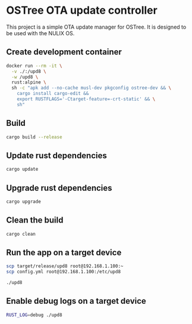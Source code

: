 # OSTree OTA update controller

This project is a simple OTA update manager for OSTree. It is designed to be used with the NULIX OS.

## Create development container

```sh
docker run --rm -it \
  -v ./:/upd8 \
  -w /upd8 \
  rust:alpine \
  sh -c "apk add --no-cache musl-dev pkgconfig ostree-dev && \
    cargo install cargo-edit &&
    export RUSTFLAGS='-Ctarget-feature=-crt-static' && \
    sh"
```

## Build

```sh
cargo build --release
```

## Update rust dependencies

```sh
cargo update
```

## Upgrade rust dependencies

```sh
cargo upgrade
```

## Clean the build

```sh
cargo clean
```

## Run the app on a target device

```sh
scp target/release/upd8 root@192.168.1.100:~
scp config.yml root@192.168.1.100:/etc/upd8
```

```sh
./upd8
```

## Enable debug logs on a target device

```sh
RUST_LOG=debug ./upd8
```
